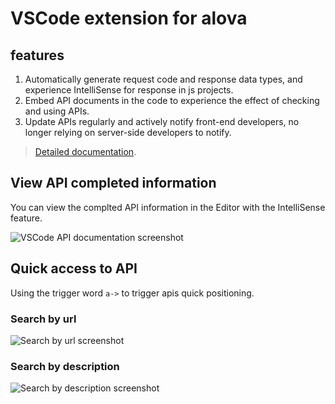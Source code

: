 # VSCode extension for alova

## features

1. Automatically generate request code and response data types, and experience IntelliSense for response in js projects.
2. Embed API documents in the code to experience the effect of checking and using APIs.
3. Update APIs regularly and actively notify front-end developers, no longer relying on server-side developers to notify.

> [Detailed documentation](https://alova.js.org/tutorial/getting-started/extension-integration).

## View API completed information

You can view the complted API information in the Editor with the IntelliSense feature.

![VSCode API documentation screenshot](https://alova.js.org/img/vscode-api-doc.png)

## Quick access to API

Using the trigger word `a->` to trigger apis quick positioning.

### Search by url

![Search by url screenshot](https://alova.js.org/img/vscode-query-with-url.png)

### Search by description

![Search by description screenshot](https://alova.js.org/img/vscode-query-with-description.png)
